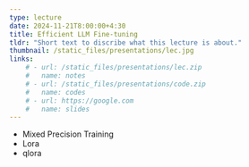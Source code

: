 ```yaml
---
type: lecture
date: 2024-11-21T8:00:00+4:30
title: Efficient LLM Fine-tuning
tldr: "Short text to discribe what this lecture is about."
thumbnail: /static_files/presentations/lec.jpg
links: 
    # - url: /static_files/presentations/lec.zip
    #   name: notes
    # - url: /static_files/presentations/code.zip
    #   name: codes
    # - url: https://google.com
    #   name: slides
---
```

- Mixed Precision Training
- Lora
- qlora

<!-- **Suggested Readings:** -->
<!-- - [Readings 1](http://example.com)
- [Readings 2](http://example.com) -->
